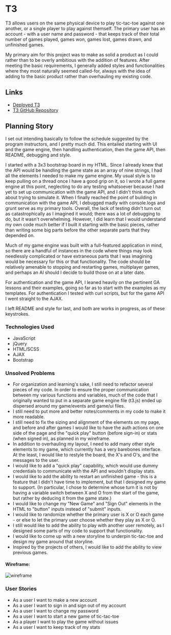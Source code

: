 
# T3

T3 allows users on the same physical device to play tic-tac-toe against one another, or a single player to play against themself. The primary user has an account - with a user name and password - that keeps track of their total number of games played, games won, games lost, games drawn, and unfinished games.

My primary aim for this project was to make as solid a product as I could rather than to be overly ambitious with the addition of features. After meeting the basic requirements, I generally added styles and functionalities where they most naturally seemed called-for, always with the idea of adding to the basic product rather than overhauling my existing code.

## Links

- [Deployed T3](https://martylanger.github.io/t3/)
- [T3 GitHub Repository](https://github.com/martylanger/t3/)

## Planning Story

I set out intending basically to follow the schedule suggested by the program instructors, and I pretty much did. This entailed starting with UI and the game engine, then handling authentication, then the game API, then README, debugging and style.

I started with a 3x3 bootstrap board in my HTML. Since I already knew that the API would be handling the game state as an array of nine strings, I had all the elements I needed to make my game engine. My usual style is to keep pulling on a thread once I have a good grip on it, so I wrote a full game engine at this point, neglecting to do any testing whatsoever because I had yet to set up communication with the game API, and I didn't think much about trying to simulate it. When I finally reached the point of building in communication with the game API, I debugged madly with console.logs and grunt serve as my primary tools. Overall, the lack of testing didn't turn out as catastrophically as I imagined it would; there was a lot of debugging to do, but it wasn't overwhelming. However, I did learn that I would understand my own code much better if I built it starting with the basic pieces, rather than writing some big parts before the other separate parts that they depended on.

Much of my game engine was built with a full-featured application in mind, so there are a handful of instances in the code where things may look needlessly complicated or have extraneous parts that I was imagining would be necessary for this or that functionality. The code should be relatively amenable to stopping and restarting games, multiplayer games, and perhaps an AI should I decide to build those on at a later date.

For authentication and the game API, I leaned heavily on the pertinent GA lessons and their examples, going so far as to start with the examples as my templates. For authentication I tested with curl scripts, but for the game API I went straight to the AJAX.

I left README and style for last, and both are works in progress, as of these keystrokes.

### Technologies Used

- JavaScript
- jQuery
- HTML/SCSS
- AJAX
- Bootstrap

### Unsolved Problems

- For organization and learning's sake, I still need to refactor several pieces of my code. In order to ensure the proper communication between my various functions and variables, much of the code that I originally wanted to put in a separate game engine file (t3.js) ended up dispersed around my game/events and game/ui files.
- I still need to put more and better notes/comments in my code to make it more readable.
- I still need to fix the sizing and alignment of the elements on my page, and before and after games I would like to have the auth actions on one side of the page and the "quick play" button (before sign-in) or stats (when signed in), as planned in my wireframe.
- In addition to overhauling my layout, I need to add many other style elements to my game, which currently has a very barebones interface. At the least, I would like to restyle the board, the X's and O's, and the messages to the user.
- I would like to add a "quick play" capability, which would use dummy credentials to communicate with the API and wouldn't display stats.
- I would like to add the ability to restart an unfinished game - this is a feature that I didn't have time to implement, but that I designed my game to support. (In particular, I chose to determine whose turn it is not by having a variable switch between X and O from the start of the game, but rather by deducing it from the game state.)
- I would like to change my "New Game" and "Sign Out" elements in the HTML to "button" inputs instead of "submit" inputs.
- I would like to randomize whether the primary user is X or O each game - or else to let the primary user choose whether they play as X or O.
- I still would like to add the ability to play with another user remotely, as I designed some parts of my code to support that functionality.
- I would like to come up with a new storyline to underpin tic-tac-toe and design my game around that storyline.
- Inspired by the projects of others, I would like to add the ability to view previous games.

#### Wireframe:
![wireframe](https://i.imgur.com/rHdwwyB.jpg)

### User Stories

- As a user I want to make a new account
- As a user I want to sign in and sign out of my account
- As a user I want to change my password
- As a user I want to start a new game of tic-tac-toe
- As a player I want to play the game without issues
- As a user I want to keep track of my stats
